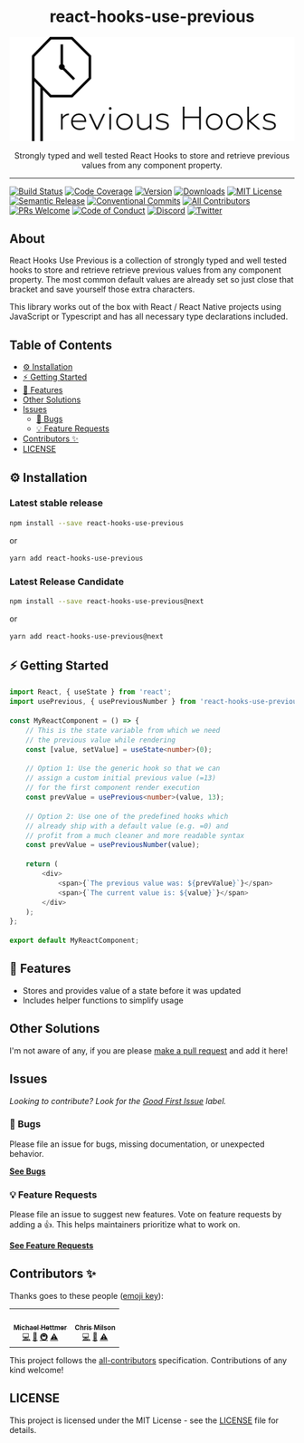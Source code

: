<div align="center">
<h1>react-hooks-use-previous</h1>

<img src="./logo_wide_slim.png" alt="React Hooks Use Previous Logo" />

<p>Strongly typed and well tested React Hooks to store and retrieve previous values from any component property.</p>
</div>

---

[![Build Status][build-badge]][build]
[![Code Coverage][coverage-badge]][coverage]
[![Version][version-badge]][package]
[![Downloads][downloads-badge]][npmtrends]
[![MIT License][license-badge]][license]
[![Semantic Release][release-badge]][release]
[![Conventional Commits][commits-badge]][commits]
[![All Contributors](https://img.shields.io/badge/all_contributors-1-orange.svg)](#contributors-)
[![PRs Welcome][prs-badge]][prs]
[![Code of Conduct][coc-badge]][coc]
[![Discord][discord-badge]][discord]
[![Twitter][twitter-badge]][twitter]

## About

React Hooks Use Previous is a collection of strongly typed and well tested hooks to store and retrieve retrieve previous values from any component property. The most common default values are already set so just close that bracket and save yourself those extra characters.

This library works out of the box with React / React Native projects using JavaScript or Typescript and has all necessary type declarations included.

## Table of Contents

<!-- START doctoc generated TOC please keep comment here to allow auto update -->
<!-- DON'T EDIT THIS SECTION, INSTEAD RE-RUN doctoc TO UPDATE -->

- [⚙️ Installation](#️-installation)
- [⚡️ Getting Started](#️-getting-started)
- [🎯 Features](#-features)
- [Other Solutions](#other-solutions)
- [Issues](#issues)
  - [🐛 Bugs](#-bugs)
  - [💡 Feature Requests](#-feature-requests)
- [Contributors ✨](#contributors-)
- [LICENSE](#license)

<!-- END doctoc generated TOC please keep comment here to allow auto update -->

## ⚙️ Installation

### Latest stable release

```sh
npm install --save react-hooks-use-previous
```

or

```sh
yarn add react-hooks-use-previous
```

### Latest Release Candidate

```sh
npm install --save react-hooks-use-previous@next
```

or

```sh
yarn add react-hooks-use-previous@next
```

## ⚡️ Getting Started

```typescript
import React, { useState } from 'react';
import usePrevious, { usePreviousNumber } from 'react-hooks-use-previous';

const MyReactComponent = () => {
    // This is the state variable from which we need
    // the previous value while rendering
    const [value, setValue] = useState<number>(0);

    // Option 1: Use the generic hook so that we can
    // assign a custom initial previous value (=13)
    // for the first component render execution
    const prevValue = usePrevious<number>(value, 13);

    // Option 2: Use one of the predefined hooks which
    // already ship with a default value (e.g. =0) and
    // profit from a much cleaner and more readable syntax
    const prevValue = usePreviousNumber(value);

    return (
        <div>
            <span>{`The previous value was: ${prevValue}`}</span>
            <span>{`The current value is: ${value}`}</span>
        </div>
    );
};

export default MyReactComponent;
```

## 🎯 Features

* Stores and provides value of a state before it was updated
* Includes helper functions to simplify usage

## Other Solutions

I'm not aware of any, if you are please [make a pull request][prs] and add it here!

## Issues

_Looking to contribute? Look for the [Good First Issue][good-first-issue]
label._

### 🐛 Bugs

Please file an issue for bugs, missing documentation, or unexpected behavior.

[**See Bugs**][bugs]

### 💡 Feature Requests

Please file an issue to suggest new features. Vote on feature requests by adding
a 👍. This helps maintainers prioritize what to work on.

[**See Feature Requests**][requests]

## Contributors ✨

Thanks goes to these people ([emoji key][emojis]):

<!-- ALL-CONTRIBUTORS-LIST:START - Do not remove or modify this section -->
<!-- prettier-ignore-start -->
<!-- markdownlint-disable -->
<table>
  <tr>
    <td align="center"><a href="https://michael-hettmer.de"><img src="https://avatars0.githubusercontent.com/u/13876624?v=4" width="100px;" alt=""/><br /><sub><b>Michael Hettmer</b></sub></a><br /><a href="https://github.com/MichaelHettmer/react-hooks-use-previous/commits?author=MichaelHettmer" title="Code">💻</a> <a href="https://github.com/MichaelHettmer/react-hooks-use-previous/commits?author=MichaelHettmer" title="Documentation">📖</a> <a href="#infra-MichaelHettmer" title="Infrastructure (Hosting, Build-Tools, etc)">🚇</a> <a href="https://github.com/MichaelHettmer/react-hooks-use-previous/commits?author=MichaelHettmer" title="Tests">⚠️</a></td>
    <td align="center"><a href="https://github.com/chrismilson"><img src="https://avatars2.githubusercontent.com/u/13655076?v=4" width="100px;" alt=""/><br /><sub><b>Chris Milson</b></sub></a><br /><a href="https://github.com/MichaelHettmer/react-hooks-use-previous/commits?author=chrismilson" title="Code">💻</a> <a href="https://github.com/MichaelHettmer/react-hooks-use-previous/issues?q=author%3Achrismilson" title="Bug reports">🐛</a> <a href="https://github.com/MichaelHettmer/react-hooks-use-previous/commits?author=chrismilson" title="Tests">⚠️</a></td>
  </tr>
</table>

<!-- markdownlint-enable -->
<!-- prettier-ignore-end -->
<!-- ALL-CONTRIBUTORS-LIST:END -->

This project follows the [all-contributors][all-contributors] specification.
Contributions of any kind welcome!

## LICENSE

This project is licensed under the MIT License - see the [LICENSE](LICENSE) file for details.

<!-- prettier-ignore-start -->
[npm]: https://www.npmjs.com
[node]: https://nodejs.org
[build-badge]: https://circleci.com/gh/MichaelHettmer/react-hooks-use-previous/tree/master.svg?style=shield
[build]: https://circleci.com/gh/MichaelHettmer/react-hooks-use-previous
[coverage-badge]: https://codecov.io/gh/MichaelHettmer/react-hooks-use-previous/branch/master/graph/badge.svg
[coverage]: https://codecov.io/gh/MichaelHettmer/react-hooks-use-previous
[version-badge]: https://img.shields.io/npm/v/react-hooks-use-previous.svg
[package]: https://www.npmjs.com/package/react-hooks-use-previous
[downloads-badge]: https://img.shields.io/npm/dm/react-hooks-use-previous.svg
[npmtrends]: http://www.npmtrends.com/react-hooks-use-previous
[license-badge]: https://img.shields.io/npm/l/react-hooks-use-previous.svg
[license]: https://github.com/MichaelHettmer/react-hooks-use-previous/blob/master/LICENSE
[release-badge]: https://img.shields.io/badge/%20%20%F0%9F%93%A6%F0%9F%9A%80-semantic--release-e10079.svg
[release]: https://github.com/semantic-release/semantic-release
[commits-badge]: https://img.shields.io/badge/Conventional%20Commits-1.0.0-yellow.svg
[commits]: https://conventionalcommits.org
[twitter-badge]: https://img.shields.io/twitter/follow/MichaelHettmer.svg?label=Follow%20@MichaelHettmer
[twitter]: https://twitter.com/intent/follow?screen_name=MichaelHettmer
[discord-badge]: https://img.shields.io/discord/620938362379042837
[discord]: https://discord.gg/MEpKcF3
[prs-badge]: https://img.shields.io/badge/PRs-welcome-brightgreen.svg
[prs]: http://makeapullrequest.com
[coc-badge]: https://img.shields.io/badge/code%20of-conduct-ff69b4.svg
[coc]: https://github.com/MichaelHettmer/react-hooks-use-previous/blob/master/CODE_OF_CONDUCT.md
[emojis]: https://github.com/all-contributors/all-contributors#emoji-key
[all-contributors]: https://github.com/all-contributors/all-contributors
[bugs]: https://github.com/MichaelHettmer/react-hooks-use-previous/issues?utf8=%E2%9C%93&q=is%3Aissue+is%3Aopen+sort%3Acreated-desc+label%3Abug
[requests]: https://github.com/MichaelHettmer/react-hooks-use-previous/issues?utf8=%E2%9C%93&q=is%3Aissue+is%3Aopen+sort%3Areactions-%2B1-desc+label%3Aenhancement
[good-first-issue]: https://github.com/MichaelHettmer/react-hooks-use-previous/issues?utf8=%E2%9C%93&q=is%3Aissue+is%3Aopen+sort%3Areactions-%2B1-desc+label%3Aenhancement+label%3A%22good+first+issue%22
<!-- prettier-ignore-end -->